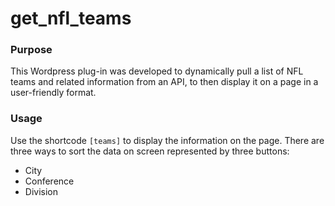 # get_nfl_teams
<h3>Purpose</h3>

<p>This Wordpress plug-in was developed to dynamically pull a list of NFL teams and related information from an API, to then display it on a page in a user-friendly format.</p> 

<h3>Usage</h3>

<p>Use the shortcode <code>[teams]</code> to display the information on the page. There are three ways to sort the data on screen represented by three buttons:</p>

<ul>
    <li>City</li>
    <li>Conference</li>
    <li>Division</li>
</ul>

